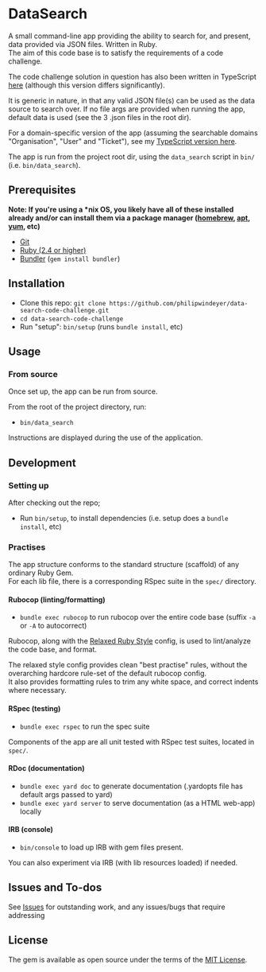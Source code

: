 # DataSearch

A small command-line app providing the ability to search for, and present, data provided via JSON files. Written in Ruby.  
The aim of this code base is to satisfy the requirements of a code challenge.

The code challenge solution in question has also been written in TypeScript [here](https://github.com/philipwindeyer/data-search-code-challenge-ts) (although this version differs significantly).

It is generic in nature, in that any valid JSON file(s) can be used as the data source to search over. If no file args are provided when running the app, default data is used (see the 3 .json files in the root dir).

For a domain-specific version of the app (assuming the searchable domains "Organisation", "User" and "Ticket"), see my [TypeScript version here](https://github.com/philipwindeyer/data-search-code-challenge-ts).

The app is run from the project root dir, using the `data_search` script in `bin/` (i.e. `bin/data_search`).

## Prerequisites

**Note: If you're using a \*nix OS, you likely have all of these installed already and/or can install them via a package manager ([homebrew](https://brew.sh/), [apt](https://packages.debian.org/search?keywords=apt), [yum](http://yum.baseurl.org/), etc)**

- [Git](https://git-scm.com/)
- [Ruby (2.4 or higher)](https://www.ruby-lang.org/en)
- [Bundler](https://bundler.io/) (`gem install bundler`)

## Installation

- Clone this repo: `git clone https://github.com/philipwindeyer/data-search-code-challenge.git`
- `cd data-search-code-challenge`
- Run "setup": `bin/setup` (runs `bundle install`, etc)

## Usage

### From source

Once set up, the app can be run from source.

From the root of the project directory, run:

- `bin/data_search`

Instructions are displayed during the use of the application.

## Development

### Setting up

After checking out the repo;

- Run `bin/setup`, to install dependencies (i.e. setup does a `bundle install`, etc)

### Practises

The app structure conforms to the standard structure (scaffold) of any ordinary Ruby Gem.  
For each lib file, there is a corresponding RSpec suite in the `spec/` directory.

#### Rubocop (linting/formatting)

- `bundle exec rubocop` to run rubocop over the entire code base (suffix `-a` or `-A` to autocorrect)

Rubocop, along with the [Relaxed Ruby Style](https://relaxed.ruby.style/) config, is used to lint/analyze the code base, and format.

The relaxed style config provides clean "best practise" rules, without the overarching hardcore rule-set of the default rubocop config.  
It also provides formatting rules to trim any white space, and correct indents where necessary.

#### RSpec (testing)

- `bundle exec rspec` to run the spec suite

Components of the app are all unit tested with RSpec test suites, located in `spec/`.

#### RDoc (documentation)

- `bundle exec yard doc` to generate documentation (.yardopts file has default args passed to yard)
- `bundle exec yard server` to serve documentation (as a HTML web-app) locally

#### IRB (console)

- `bin/console` to load up IRB with gem files present.

You can also experiment via IRB (with lib resources loaded) if needed.

## Issues and To-dos

See [Issues](https://github.com/philipwindeyer/data-search-code-challenge/issues) for outstanding work, and any issues/bugs that require addressing

## License

The gem is available as open source under the terms of the [MIT License](https://opensource.org/licenses/MIT).
